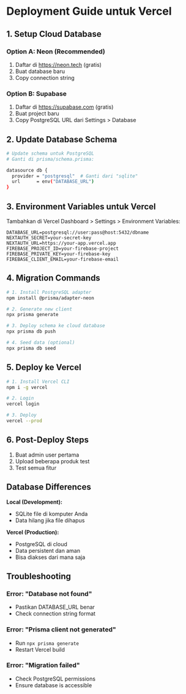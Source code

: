 # Deployment Guide untuk Vercel

## 1. Setup Cloud Database

### Option A: Neon (Recommended)
1. Daftar di https://neon.tech (gratis)
2. Buat database baru
3. Copy connection string

### Option B: Supabase
1. Daftar di https://supabase.com (gratis)
2. Buat project baru
3. Copy PostgreSQL URL dari Settings > Database

## 2. Update Database Schema

```bash
# Update schema untuk PostgreSQL
# Ganti di prisma/schema.prisma:

datasource db {
  provider = "postgresql"  # Ganti dari "sqlite"
  url      = env("DATABASE_URL")
}
```

## 3. Environment Variables untuk Vercel

Tambahkan di Vercel Dashboard > Settings > Environment Variables:

```
DATABASE_URL=postgresql://user:pass@host:5432/dbname
NEXTAUTH_SECRET=your-secret-key
NEXTAUTH_URL=https://your-app.vercel.app
FIREBASE_PROJECT_ID=your-firebase-project
FIREBASE_PRIVATE_KEY=your-firebase-key
FIREBASE_CLIENT_EMAIL=your-firebase-email
```

## 4. Migration Commands

```bash
# 1. Install PostgreSQL adapter
npm install @prisma/adapter-neon

# 2. Generate new client
npx prisma generate

# 3. Deploy schema ke cloud database
npx prisma db push

# 4. Seed data (optional)
npx prisma db seed
```

## 5. Deploy ke Vercel

```bash
# 1. Install Vercel CLI
npm i -g vercel

# 2. Login
vercel login

# 3. Deploy
vercel --prod
```

## 6. Post-Deploy Steps

1. Buat admin user pertama
2. Upload beberapa produk test
3. Test semua fitur

## Database Differences

**Local (Development):**
- SQLite file di komputer Anda
- Data hilang jika file dihapus

**Vercel (Production):**
- PostgreSQL di cloud
- Data persistent dan aman
- Bisa diakses dari mana saja

## Troubleshooting

### Error: "Database not found"
- Pastikan DATABASE_URL benar
- Check connection string format

### Error: "Prisma client not generated"
- Run `npx prisma generate`
- Restart Vercel build

### Error: "Migration failed"
- Check PostgreSQL permissions
- Ensure database is accessible
